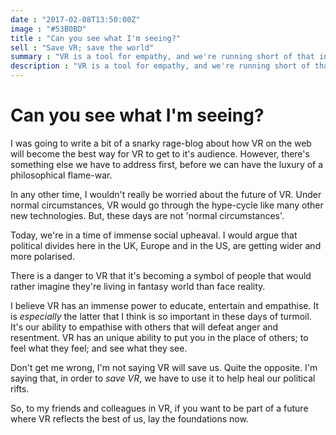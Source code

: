 ```yaml
---
date : "2017-02-08T13:50:00Z"
image : "#53B0BD"
title : "Can you see what I'm seeing?"
sell : "Save VR; save the world"
summary : "VR is a tool for empathy, and we're running short of that in real life."
description : "VR is a tool for empathy, and we're running short of that in real life."
---
```



# Can you see what I'm seeing?

I was going to write a bit of a snarky rage-blog about how VR on the web will become the best way for VR to get to it's audience. However, there's something else we have to address first, before we can have the luxury of a philosophical flame-war.

In any other time, I wouldn't really be worried about the future of VR. Under normal circumstances, VR would go through the hype-cycle like many other new technologies. But, these days are not 'normal circumstances'. 

Today, we're in a time of immense social upheaval. I would argue that political divides here in the UK, Europe and in the US, are getting wider and more polarised.

There is a danger to VR that it's becoming a symbol of people that would rather imagine they're living in fantasy world than face reality.

I believe VR has an immense power to educate, entertain and empathise. It is _especially_ the latter that I think is so important in these days of turmoil. It's our ability to empathise with others that will defeat anger and resentment. VR has an unique ability to put you in the place of others; to feel what they feel; and see what they see.

Don't get me wrong, I'm not saying VR will save us. Quite the opposite. I'm saying that, in order to _save VR_, we have to use it to help heal our political rifts.

So, to my friends and colleagues in VR, if you want to be part of a future where VR reflects the best of us, lay the foundations now.